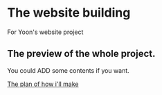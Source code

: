 # The website building

For Yoon's website project

## The preview of the whole project.

You could ADD some contents if you want.

[The plan of how i'll make](https://www.figma.com/file/IC2tmUNT8QqFYviCjDoMsk/Surf_web?t=m63JAEaRHinFctNw-1)
